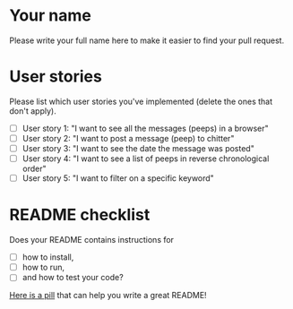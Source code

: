 # Your name

Please write your full name here to make it easier to find your pull request.

# User stories 

Please list which user stories you've implemented (delete the ones that don't apply).

- [ ] User story 1: "I want to see all the messages (peeps) in a browser"
- [ ] User story 2: "I want to post a message (peep) to chitter"
- [ ] User story 3: "I want to see the date the message was posted"
- [ ] User story 4: "I want to see a list of peeps in reverse chronological order"
- [ ] User story 5: "I want to filter on a specific keyword"

# README checklist

Does your README contains instructions for

- [ ] how to install,
- [ ] how to run,
- [ ] and how to test your code?

[Here is a pill](https://github.com/makersacademy/course/blob/main/pills/readmes.md) that can help you write a great README!

